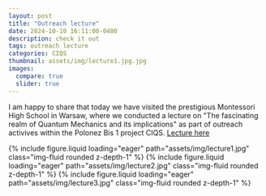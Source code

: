 ```yaml
---
layout: post
title: "Outreach lecture"
date: 2024-10-10 16:11:00-0400
description: check it out
tags: outreach lecture
categories: CIQS
thumbnail: assets/img/lecture1.jpg.jpg
images:
  compare: true
  slider: true
---
```



I am happy to share that today we have visited the prestigious Montessori High School in Warsaw, where we conducted a lecture on "The fascinating realm of Quantum Mechanics and its implications" 
as part of outreach activives within the Polonez Bis 1 project CIQS. [Lecture here](../assets/pdf/QM_lecture.pdf)


<swiper-container keyboard="true" navigation="true" pagination="true" pagination-clickable="true" pagination-dynamic-bullets="true" rewind="true">
  <swiper-slide>{% include figure.liquid loading="eager" path="assets/img/lecture1.jpg" class="img-fluid rounded z-depth-1" %}</swiper-slide>
  <swiper-slide>{% include figure.liquid loading="eager" path="assets/img/lecture2.jpg" class="img-fluid rounded z-depth-1" %}</swiper-slide>
  <swiper-slide>{% include figure.liquid loading="eager" path="assets/img/lecture3.jpg" class="img-fluid rounded z-depth-1" %}</swiper-slide>
</swiper-container>
